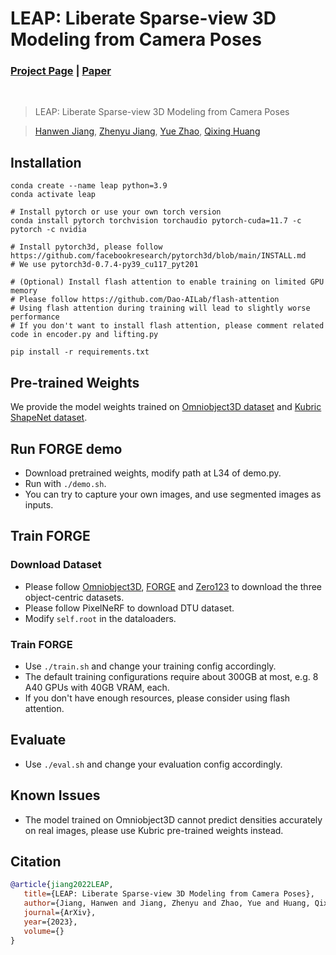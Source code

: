 # LEAP: Liberate Sparse-view 3D Modeling from Camera Poses

### [Project Page](https://hwjiang1510.github.io/LEAP/) |  [Paper]()
<br/>

> LEAP: Liberate Sparse-view 3D Modeling from Camera Poses

> [Hanwen Jiang](https://hwjiang1510.github.io/), [Zhenyu Jiang](https://zhenyujiang.me/), [Yue Zhao](https://zhaoyue-zephyrus.github.io/), [Qixing Huang](https://www.cs.utexas.edu/~huangqx/)


## Installation
```
conda create --name leap python=3.9
conda activate leap

# Install pytorch or use your own torch version
conda install pytorch torchvision torchaudio pytorch-cuda=11.7 -c pytorch -c nvidia

# Install pytorch3d, please follow https://github.com/facebookresearch/pytorch3d/blob/main/INSTALL.md
# We use pytorch3d-0.7.4-py39_cu117_pyt201

# (Optional) Install flash attention to enable training on limited GPU memory
# Please follow https://github.com/Dao-AILab/flash-attention
# Using flash attention during training will lead to slightly worse performance
# If you don't want to install flash attention, please comment related code in encoder.py and lifting.py

pip install -r requirements.txt 
```

## Pre-trained Weights
We provide the model weights trained on [Omniobject3D dataset](https://utexas.box.com/shared/static/8v5asrdb4wzn55atzrdy5csblasg1jdu.tar) and [Kubric ShapeNet dataset](https://utexas.box.com/shared/static/sfvznslazrwrrof8fv7uy23myc0oizhx.tar).

## Run FORGE demo
- Download pretrained weights, modify path at L34 of demo.py.
- Run with `./demo.sh`.
- You can try to capture your own images, and use segmented images as inputs.


## Train FORGE

### Download Dataset
- Please follow [Omniobject3D](https://omniobject3d.github.io/), [FORGE](https://ut-austin-rpl.github.io/FORGE/) and [Zero123](https://zero123.cs.columbia.edu/) to download the three object-centric datasets.
- Please follow PixelNeRF to download DTU dataset.
- Modify `self.root` in the dataloaders.

### Train FORGE
- Use `./train.sh` and change your training config accordingly.
- The default training configurations require about 300GB at most, e.g. 8 A40 GPUs with 40GB VRAM, each.
- If you don't have enough resources, please consider using flash attention.


## Evaluate
- Use `./eval.sh` and change your evaluation config accordingly.

## Known Issues
- The model trained on Omniobject3D cannot predict densities accurately on real images, please use Kubric pre-trained weights instead.


## Citation
```bibtex
@article{jiang2022LEAP,
   title={LEAP: Liberate Sparse-view 3D Modeling from Camera Poses},
   author={Jiang, Hanwen and Jiang, Zhenyu and Zhao, Yue and Huang, Qixing},
   journal={ArXiv},
   year={2023},
   volume={}
}
```